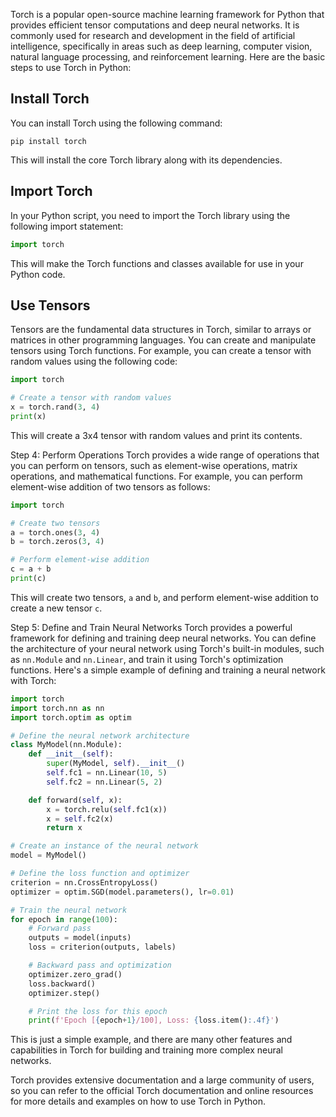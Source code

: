 Torch is a popular open-source machine learning framework for Python that provides efficient tensor computations and deep neural networks. It is commonly used for research and development in the field of artificial intelligence, specifically in areas such as deep learning, computer vision, natural language processing, and reinforcement learning. Here are the basic steps to use Torch in Python:

## Install Torch
You can install Torch using the following command:
```
pip install torch
```
This will install the core Torch library along with its dependencies.

## Import Torch
In your Python script, you need to import the Torch library using the following import statement:
```python
import torch
```
This will make the Torch functions and classes available for use in your Python code.

## Use Tensors
Tensors are the fundamental data structures in Torch, similar to arrays or matrices in other programming languages. You can create and manipulate tensors using Torch functions. For example, you can create a tensor with random values using the following code:
```python
import torch

# Create a tensor with random values
x = torch.rand(3, 4)
print(x)
```
This will create a 3x4 tensor with random values and print its contents.

Step 4: Perform Operations
Torch provides a wide range of operations that you can perform on tensors, such as element-wise operations, matrix operations, and mathematical functions. For example, you can perform element-wise addition of two tensors as follows:
```python
import torch

# Create two tensors
a = torch.ones(3, 4)
b = torch.zeros(3, 4)

# Perform element-wise addition
c = a + b
print(c)
```
This will create two tensors, `a` and `b`, and perform element-wise addition to create a new tensor `c`.

Step 5: Define and Train Neural Networks
Torch provides a powerful framework for defining and training deep neural networks. You can define the architecture of your neural network using Torch's built-in modules, such as `nn.Module` and `nn.Linear`, and train it using Torch's optimization functions. Here's a simple example of defining and training a neural network with Torch:

```python
import torch
import torch.nn as nn
import torch.optim as optim

# Define the neural network architecture
class MyModel(nn.Module):
    def __init__(self):
        super(MyModel, self).__init__()
        self.fc1 = nn.Linear(10, 5)
        self.fc2 = nn.Linear(5, 2)

    def forward(self, x):
        x = torch.relu(self.fc1(x))
        x = self.fc2(x)
        return x

# Create an instance of the neural network
model = MyModel()

# Define the loss function and optimizer
criterion = nn.CrossEntropyLoss()
optimizer = optim.SGD(model.parameters(), lr=0.01)

# Train the neural network
for epoch in range(100):
    # Forward pass
    outputs = model(inputs)
    loss = criterion(outputs, labels)

    # Backward pass and optimization
    optimizer.zero_grad()
    loss.backward()
    optimizer.step()

    # Print the loss for this epoch
    print(f'Epoch [{epoch+1}/100], Loss: {loss.item():.4f}')
```
This is just a simple example, and there are many other features and capabilities in Torch for building and training more complex neural networks.

Torch provides extensive documentation and a large community of users, so you can refer to the official Torch documentation and online resources for more details and examples on how to use Torch in Python.